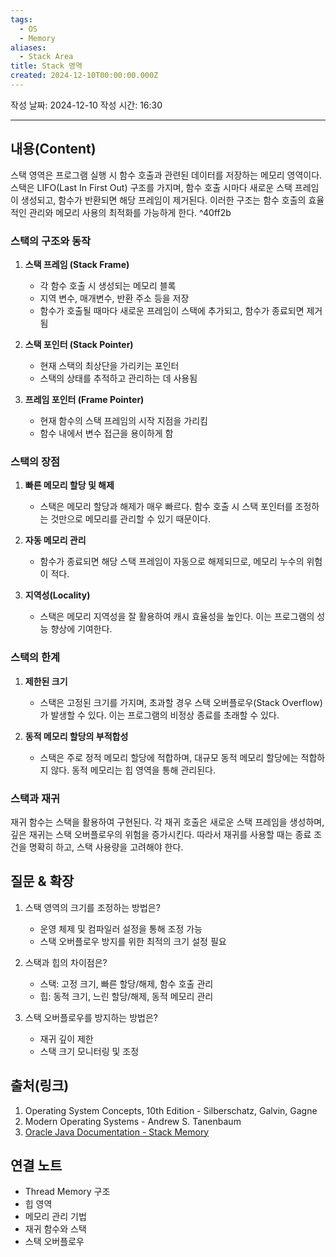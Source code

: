 ```yaml
---
tags:
  - OS
  - Memory
aliases:
  - Stack Area
title: Stack 영역
created: 2024-12-10T00:00:00.000Z
---
```


작성 날짜: 2024-12-10
작성 시간: 16:30

----

## 내용(Content)

스택 영역은 프로그램 실행 시 함수 호출과 관련된 데이터를 저장하는 메모리 영역이다. 스택은 LIFO(Last In First Out) 구조를 가지며, 함수 호출 시마다 새로운 스택 프레임이 생성되고, 함수가 반환되면 해당 프레임이 제거된다. 이러한 구조는 함수 호출의 효율적인 관리와 메모리 사용의 최적화를 가능하게 한다. ^40ff2b

### 스택의 구조와 동작

1. **스택 프레임 (Stack Frame)**
   - 각 함수 호출 시 생성되는 메모리 블록
   - 지역 변수, 매개변수, 반환 주소 등을 저장
   - 함수가 호출될 때마다 새로운 프레임이 스택에 추가되고, 함수가 종료되면 제거됨

2. **스택 포인터 (Stack Pointer)**
   - 현재 스택의 최상단을 가리키는 포인터
   - 스택의 상태를 추적하고 관리하는 데 사용됨

3. **프레임 포인터 (Frame Pointer)**
   - 현재 함수의 스택 프레임의 시작 지점을 가리킴
   - 함수 내에서 변수 접근을 용이하게 함

### 스택의 장점

1. **빠른 메모리 할당 및 해제**
   - 스택은 메모리 할당과 해제가 매우 빠르다. 함수 호출 시 스택 포인터를 조정하는 것만으로 메모리를 관리할 수 있기 때문이다.

2. **자동 메모리 관리**
   - 함수가 종료되면 해당 스택 프레임이 자동으로 해제되므로, 메모리 누수의 위험이 적다.

3. **지역성(Locality)**
   - 스택은 메모리 지역성을 잘 활용하여 캐시 효율성을 높인다. 이는 프로그램의 성능 향상에 기여한다.

### 스택의 한계

1. **제한된 크기**
   - 스택은 고정된 크기를 가지며, 초과할 경우 스택 오버플로우(Stack Overflow)가 발생할 수 있다. 이는 프로그램의 비정상 종료를 초래할 수 있다.

2. **동적 메모리 할당의 부적합성**
   - 스택은 주로 정적 메모리 할당에 적합하며, 대규모 동적 메모리 할당에는 적합하지 않다. 동적 메모리는 힙 영역을 통해 관리된다.

### 스택과 재귀

재귀 함수는 스택을 활용하여 구현된다. 각 재귀 호출은 새로운 스택 프레임을 생성하며, 깊은 재귀는 스택 오버플로우의 위험을 증가시킨다. 따라서 재귀를 사용할 때는 종료 조건을 명확히 하고, 스택 사용량을 고려해야 한다.

## 질문 & 확장

1. 스택 영역의 크기를 조정하는 방법은?
   - 운영 체제 및 컴파일러 설정을 통해 조정 가능
   - 스택 오버플로우 방지를 위한 최적의 크기 설정 필요

2. 스택과 힙의 차이점은?
   - 스택: 고정 크기, 빠른 할당/해제, 함수 호출 관리
   - 힙: 동적 크기, 느린 할당/해제, 동적 메모리 관리

3. 스택 오버플로우를 방지하는 방법은?
   - 재귀 깊이 제한
   - 스택 크기 모니터링 및 조정

## 출처(링크)

1. Operating System Concepts, 10th Edition - Silberschatz, Galvin, Gagne
2. Modern Operating Systems - Andrew S. Tanenbaum
3. [Oracle Java Documentation - Stack Memory](https://docs.oracle.com/javase/tutorial/java/nutsandbolts/variables.html)

## 연결 노트

- Thread Memory 구조
- 힙 영역
- 메모리 관리 기법
- 재귀 함수와 스택
- 스택 오버플로우










